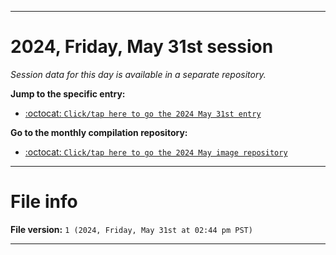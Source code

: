 
***

# 2024, Friday, May 31st session

_Session data for this day is available in a separate repository._

**Jump to the specific entry:**

- [:octocat: `Click/tap here to go the 2024 May 31st entry`](https://github.com/seanpm2001/SeansLifeArchive_Images_MotorWorld_CarFactory_Y2024_V5/tree/SeansLifeArchive_Images_MotorWorld_CarFactory_Y2024_V5_Main-dev/2024/05_May/31/)

**Go to the monthly compilation repository:**

- [:octocat: `Click/tap here to go the 2024 May image repository`](https://github.com/seanpm2001/SeansLifeArchive_Images_MotorWorld_CarFactory_Y2024_V5/)

***

# File info

**File version:** `1 (2024, Friday, May 31st at 02:44 pm PST)`

***
